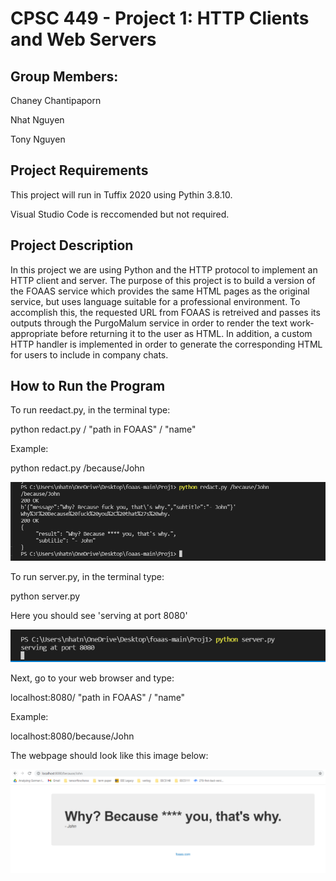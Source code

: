 # CPSC 449 - Project 1: HTTP Clients and Web Servers

## Group Members:

Chaney Chantipaporn

Nhat Nguyen

Tony Nguyen

## Project Requirements
This project will run in Tuffix 2020 using Pythin 3.8.10. 

Visual Studio Code is reccomended but not required.

## Project Description
In this project we are using Python and the HTTP protocol to implement an HTTP client and server. The purpose of this project is to build a version of the FOAAS service which provides the same HTML pages as the original service, but uses language suitable for a professional environment. To accomplish this, the requested URL from FOAAS is retreived and passes its outputs through the PurgoMalum service in order to render the text work-appropriate before returning it to the user as HTML. In addition, a custom HTTP handler is implemented in order to generate the corresponding HTML for users to include in company chats.

## How to Run the Program
To run reedact.py, in the terminal type:

python redact.py / "path in FOAAS" / "name"

Example:

python redact.py /because/John

![example 1](/Proj1/images/P1_ex1.png)

To run server.py, in the terminal type:

python server.py

Here you should see 'serving at port 8080'

![example 2](/Proj1/images/P1_ex2.png)

Next, go to your web browser and type:

localhost:8080/ "path in FOAAS" / "name"

Example:

localhost:8080/because/John

The webpage should look like this image below:

![example 3](/Proj1/images/P1_ex3.png)
